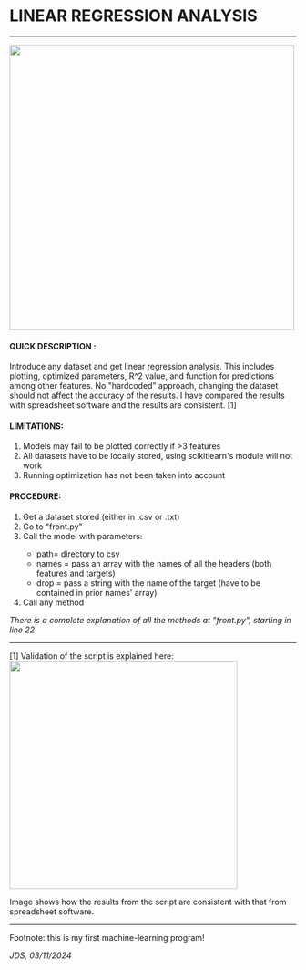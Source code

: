 # LINEAR REGRESSION ANALYSIS 
<hr>
<img src="https://lh3.googleusercontent.com/drive-viewer/AKGpihbEkddvBoCgCt6TuF7hhMteuzHQozb_4epmoMq2zHfBSykBuXRUTSVqy6SIZuCOg4dodN8l-m_JUB5xL4TJn7I8xxpLQg=s1600" width = "500", height "600"/> 


 

<h4> QUICK DESCRIPTION : </h4> 
<p> Introduce any dataset and get linear regression analysis. This includes plotting, optimized parameters, R^2 value, and function for predictions among other features. No "hardcoded" approach, changing the dataset should not affect the accuracy of the results. I have compared the results with 
spreadsheet software and the results are consistent. [1] </p>

<h4> LIMITATIONS: </h4><ol> 
    <li>  Models may fail to be plotted correctly if >3 features </li>
    <li>  All datasets have to be locally stored, using scikitlearn's module will not work </li>
    <li>  Running optimization has not been taken into account </li>
    </ol>

<h4> PROCEDURE: </h4><ol> <li>  Get a dataset stored (either in .csv or .txt) </li>
 <li> Go to "front.py" </li>
<li> Call the model with parameters: </li>
    <ul>
    <li> path= directory to csv </li>
     <li> names = pass an array with the names of all the headers (both features and targets) </li>
    <li> drop = pass a string with the name of the target (have to be contained in prior names' array)  </li>   
    </ul>
<li> Call any method </li>
    </ol>
<p> <i> There is a complete explanation of all the methods at "front.py", starting in line 22 </i></p>

<hr>
[1] Validation of the script is explained here: 
<img src="https://lh3.googleusercontent.com/drive-viewer/AKGpihYt0HfmFcoMSvHtqkSnDRPNLFL_ajuPCR3WFClTwTVvRGCiaZ8oBjp-ttcRT4l6rVsCVFdGBvlEoF53dOdW4cS4VvPRzQ=s1600" width = "400", height "500" /> 

<p> Image shows how the results from the script are consistent with that from spreadsheet software.</p>

<hr>
<p> Footnote: this is my first machine-learning program! </p>
<p> <i> JDS, 03/11/2024 </i></p>

